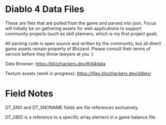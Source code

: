 # Diablo 4 Data Files

These are files that are pulled from the game and parsed into json. Focus will initially be on gathering assets for web applications to support community projects (such as skill planners, which is my first project goal).

All parsing code is open source and written by the community, but all direct game assets remain property of Blizzard. Please consult their terms of service before they throw lawyers at you :)

Data Browser: https://blizzhackers.dev/#/d4data

Texture assets (work in progress): https://files.blizzhackers.dev/d4tex/

# Field Notes

DT_SNO and DT_SNONAME fields are file references exclusively.

DT_GBID is a reference to a specific array element in a game balance file.
